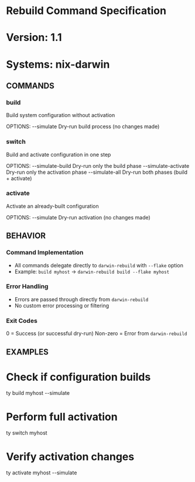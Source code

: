 # Rebuild Command Specification
# Version: 1.1
# Systems: nix-darwin

## COMMANDS

### build <hostname>
Build system configuration without activation

OPTIONS:
  --simulate    Dry-run build process (no changes made)

### switch <hostname>
Build and activate configuration in one step

OPTIONS:
  --simulate-build     Dry-run only the build phase
  --simulate-activate  Dry-run only the activation phase
  --simulate-all       Dry-run both phases (build + activate)

### activate <hostname>
Activate an already-built configuration

OPTIONS:
  --simulate    Dry-run activation (no changes made)

## BEHAVIOR

### Command Implementation
- All commands delegate directly to `darwin-rebuild` with `--flake` option
- Example: `build myhost` → `darwin-rebuild build --flake myhost`

### Error Handling
- Errors are passed through directly from `darwin-rebuild`
- No custom error processing or filtering

### Exit Codes
0 = Success (or successful dry-run)
Non-zero = Error from `darwin-rebuild`

## EXAMPLES

# Check if configuration builds
ty build myhost --simulate

# Perform full activation
ty switch myhost

# Verify activation changes
ty activate myhost --simulate
